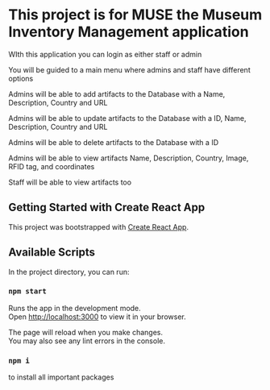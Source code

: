 # This project is for MUSE the Museum Inventory Management application

WIth this application you can login as either staff or admin

You will be guided to a main menu where admins and staff have different options

Admins will be able to add artifacts to the Database with a Name, Description, Country and URL

Admins will be able to update artifacts to the Database with a ID, Name, Description, Country and URL

Admins will be able to delete artifacts to the Database with a ID

Admins will be able to view artifacts Name, Description, Country, Image, RFID tag, and coordinates

Staff will be able to view artifacts too




## Getting Started with Create React App

This project was bootstrapped with [Create React App](https://github.com/facebook/create-react-app).

## Available Scripts

In the project directory, you can run:

### `npm start`

Runs the app in the development mode.\
Open [http://localhost:3000](http://localhost:3000) to view it in your browser.

The page will reload when you make changes.\
You may also see any lint errors in the console.

### `npm i`

to install all important packages


